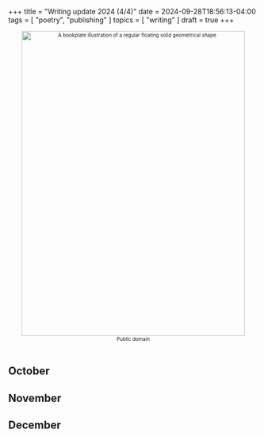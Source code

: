 +++
title = "Writing update 2024 (4/4)"
date = 2024-09-28T18:56:13-04:00
tags = [
  "poetry",
  "publishing"
]
topics = [
  "writing"
]
draft = true
+++
<div align="center" style="font-size:x-small"><img src="https://milkfish08.s3.amazonaws.com/photo/blog/geometrical_illustration.jpeg" title="Geometrical illustration" alt="A bookplate illustration of a regular floating solid geometrical shape" width=450 height=614 /><br />Public domain</div><br clear="all" />

## October


## November


## December

